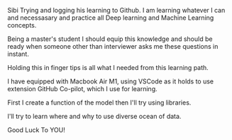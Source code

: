 Sibi Trying and logging his learning to Github. 
I am learning whatever I can and necessasary and practice all Deep learning and Machine Learning concepts.

Being a master's student I should equip this knowledge and should be ready when someone other than interviewer asks me these questions in instant.

Holding this in finger tips is all what I needed from this learning path.

I have equipped with Macbook Air M1, using VSCode as it holds to use extension GitHub Co-pilot, which I use for learning.

First I create a function of the model then I'll try using libraries.

I'll try to learn where and why to use diverse ocean of data.

Good Luck To YOU!